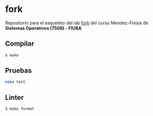 # fork

Repositorio para el esqueleto del lab [fork](https://fisop.github.io/website/labs/fork) del curso Mendez-Fresia de **Sistemas Operativos (7508) - FIUBA**

## Compilar

```bash
$ make
```

## Pruebas

```bash
make test
```

## Linter

```bash
$ make format
```